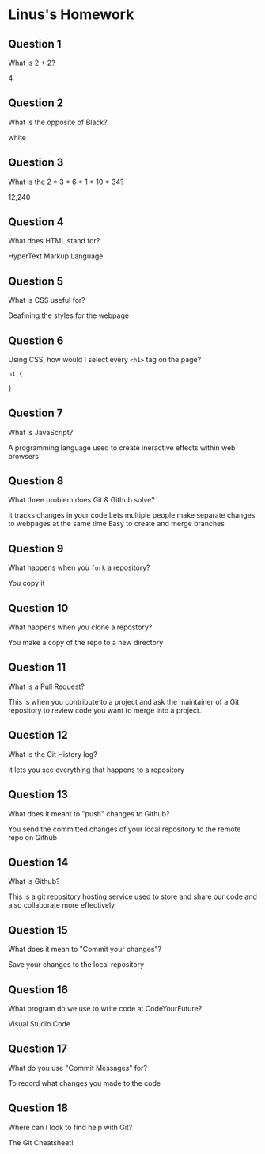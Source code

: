 # Linus's Homework

## Question 1

What is 2 + 2?

4

## Question 2

What is the opposite of Black?

white

## Question 3

What is the  2 * 3 * 6 * 1 * 10 * 34?

12,240

## Question 4 

What does HTML stand for?

HyperText Markup Language

## Question 5

What is CSS useful for?

Deafining the styles for the webpage

## Question 6

Using CSS, how would I select every `<h1>` tag on the page?

```css
h1 {

}
```

## Question 7

What is JavaScript?

A programming language used to create ineractive effects within web browsers
## Question 8

What three problem does Git & Github solve?

It tracks changes in your code
Lets multiple people make separate changes to webpages at the same time
Easy to create and merge branches
## Question 9

What happens when you `fork` a repository?

You copy it

## Question 10 

What happens when you clone a repostory?

You make a copy of the repo to a new directory 

## Question 11

What is a Pull Request?

This is when you contribute to a project and ask the maintainer of a Git repository to review code you want to merge into a project.

## Question 12

What is the Git History log?

It lets you see everything that happens to a repository
## Question 13

What does it meant to "push" changes to Github?

You send the committed changes of your local repository to the remote repo on Github

## Question 14

What is Github?

This is a git repository hosting service used to store and share our code and also collaborate more effectively

## Question 15

What does it mean to "Commit your changes"?

Save your changes to the local repository

## Question 16

What program do we use to write code at CodeYourFuture?

Visual Studio Code

## Question 17

What do you use "Commit Messages" for?

To record what changes you made to the code

## Question 18

Where can I look to find help with Git?

The Git Cheatsheet!
